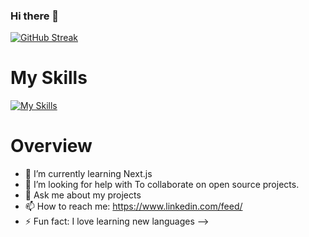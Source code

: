 ### Hi there 👋
[![GitHub Streak](https://github-readme-streak-stats.herokuapp.com?user=TamannaTahsin1&theme=monokai&border_radius=4)](https://git.io/streak-stats)

# My Skills
[![My Skills](https://skillicons.dev/icons?i=js,html,css,react,express,tailwind,nodejs,mongodb,firebase)](https://skillicons.dev)

# Overview
- 🌱 I’m currently learning Next.js
- 🤔 I’m looking for help with  To collaborate on open source projects.
- 💬 Ask me about my projects
- 📫 How to reach me: https://www.linkedin.com/feed/
- ⚡ Fun fact: I love learning new languages
-->
